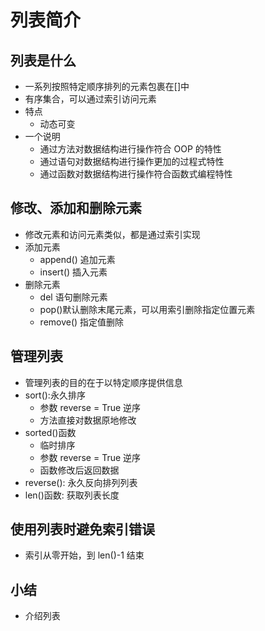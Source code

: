 # 列表简介

## 列表是什么

- 一系列按照特定顺序排列的元素包裹在[]中
- 有序集合，可以通过索引访问元素
- 特点
  - 动态可变
- 一个说明
  - 通过方法对数据结构进行操作符合 OOP 的特性
  - 通过语句对数据结构进行操作更加的过程式特性
  - 通过函数对数据结构进行操作符合函数式编程特性

## 修改、添加和删除元素

- 修改元素和访问元素类似，都是通过索引实现
- 添加元素
  - append() 追加元素
  - insert() 插入元素
- 删除元素
  - del 语句删除元素
  - pop()默认删除末尾元素，可以用索引删除指定位置元素
  - remove() 指定值删除

## 管理列表

- 管理列表的目的在于以特定顺序提供信息
- sort():永久排序
  - 参数 reverse = True 逆序
  - 方法直接对数据原地修改
- sorted()函数
  - 临时排序
  - 参数 reverse = True 逆序
  - 函数修改后返回数据
- reverse(): 永久反向排列列表
- len()函数: 获取列表长度

## 使用列表时避免索引错误

- 索引从零开始，到 len()-1 结束

## 小结

- 介绍列表
